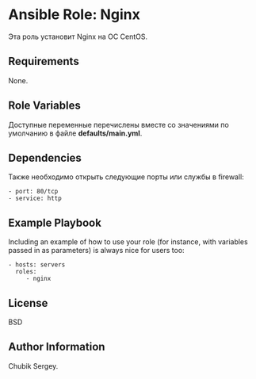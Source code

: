 Ansible Role: Nginx
=========

Эта роль установит Nginx на ОС CentOS.

Requirements
------------

None.

Role Variables
--------------

Доступные переменные перечислены вместе со значениями по умолчанию в файле **defaults/main.yml**.

Dependencies
------------

Также необходимо открыть следующие порты или службы в firewall:
```
- port: 80/tcp
- service: http
```

Example Playbook
----------------

Including an example of how to use your role (for instance, with variables passed in as parameters) is always nice for users too:

    - hosts: servers
      roles:
         - nginx

License
-------

BSD

Author Information
------------------

Chubik Sergey.
